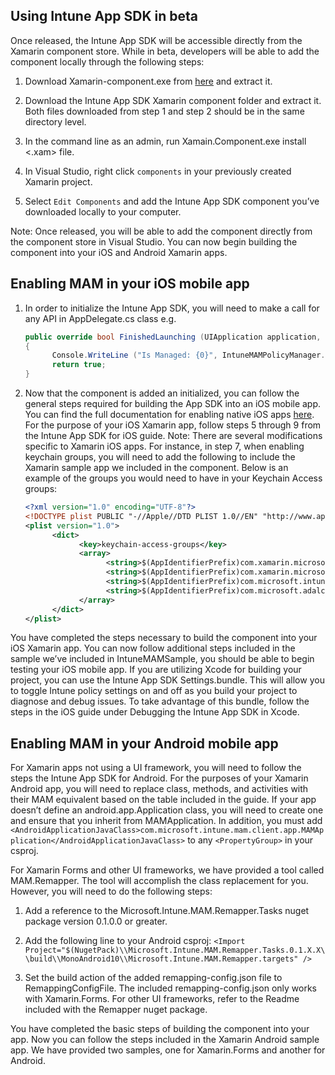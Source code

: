 ## Using Intune App SDK in beta

Once released, the Intune App SDK will be accessible directly from the Xamarin component store. While in beta, developers will be able to add the component locally through the following steps:

1.	Download Xamarin-component.exe from [here](https://components.xamarin.com/submit/xpkg) and extract it.

2.	Download the Intune App SDK Xamarin component folder and extract it. Both files downloaded from step 1 and step 2 should be in the same directory level.

3.	In the command line as an admin, run Xamain.Component.exe install <.xam> file.
  
4.	In Visual Studio, right click `components` in your previously created Xamarin project.

5.	Select `Edit Components` and add the Intune App SDK component you’ve downloaded locally to your computer.

Note:  Once released, you will be able to add the component directly from the component store in Visual Studio.
You can now begin building the component into your iOS and Android Xamarin apps.

## Enabling MAM in your iOS mobile app
1.	In order to initialize the Intune App SDK, you will need to make a call for any API in AppDelegate.cs class e.g.
      ```C#
      public override bool FinishedLaunching (UIApplication application, NSDictionary launchOptions)
      {
            Console.WriteLine ("Is Managed: {0}", IntuneMAMPolicyManager.Instance.PrimaryUser != null);
            return true;
      }
      ```
2.	Now that the component is added an initialized, you can follow the general steps required for building the App SDK into an iOS mobile app. You can find the full documentation for enabling native iOS apps [here](https://msdn.microsoft.com/en-us/library/mt627812.aspx). For the purpose of your iOS Xamarin app, follow steps 5 through 9 from the Intune App SDK for iOS guide.
Note: There are several modifications specific to Xamarin iOS apps. For instance, in step 7, when enabling keychain groups, you will need to add the following to include the Xamarin sample app we included in the component. Below is an example of the groups you would need to have in your Keychain Access groups:
      ```xml
      <?xml version="1.0" encoding="UTF-8"?>
      <!DOCTYPE plist PUBLIC "-//Apple//DTD PLIST 1.0//EN" "http://www.apple.com/DTDs/PropertyList-1.0.dtd">
      <plist version="1.0">
            <dict>
                  <key>keychain-access-groups</key>
                  <array>
                        <string>$(AppIdentifierPrefix)com.xamarin.microsoftintunesample</string>
                        <string>$(AppIdentifierPrefix)com.xamarin.microsoftintunesample.intunemam</string>
                        <string>$(AppIdentifierPrefix)com.microsoft.intune.mam</string>
                        <string>$(AppIdentifierPrefix)com.microsoft.adalcache</string>
                  </array>
            </dict>
      </plist>
      ```

You have completed the steps necessary to build the component into your iOS Xamarin app. You can now follow additional steps included in the sample we’ve included in IntuneMAMSample, you should be able to begin testing your iOS mobile app. If you are utilizing Xcode for building your project, you can use the Intune App SDK Settings.bundle. This will allow you to toggle Intune policy settings on and off as you build your project to diagnose and debug issues. To take advantage of this bundle, follow the steps in the iOS guide under Debugging the Intune App SDK in Xcode.

## Enabling MAM in your Android mobile app
For Xamarin apps not using a UI framework, you will need to follow the steps the Intune App SDK for Android. For the purposes of your Xamarin Android app, you will need to replace class, methods, and activities with their MAM equivalent based on the table included in the guide. If your app doesn’t define an android.app.Application class, you will need to create one and ensure that you inherit from MAMApplication. In addition, you must add `<AndroidApplicationJavaClass>com.microsoft.intune.mam.client.app.MAMApplication</AndroidApplicationJavaClass>` to any `<PropertyGroup>` in your csproj.

For Xamarin Forms and other UI frameworks, we have provided a tool called MAM.Remapper. The tool will accomplish the class replacement for you. However, you will need to do the following steps:

1.	Add a reference to the Microsoft.Intune.MAM.Remapper.Tasks nuget package version 0.1.0.0 or greater.

2.	Add the following line to your Android csproj: `<Import Project="$(NugetPack)\\Microsoft.Intune.MAM.Remapper.Tasks.0.1.X.X\\build\\MonoAndroid10\\Microsoft.Intune.MAM.Remapper.targets" />`

3.	Set the build action of the added remapping-config.json file to RemappingConfigFile. The included remapping-config.json only works with Xamarin.Forms. For other UI frameworks, refer to the Readme included with the Remapper nuget package.

You have completed the basic steps of building the component into your app. Now you can follow the steps included in the Xamarin Android sample app. We have provided two samples, one for Xamarin.Forms and another for Android.
